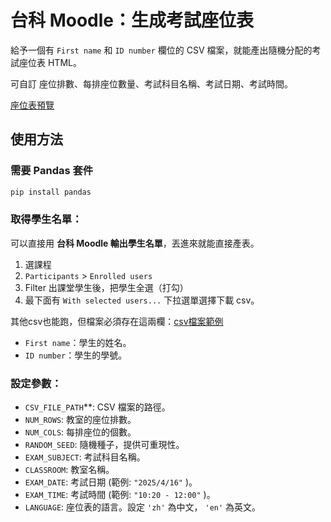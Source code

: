 # 台科 Moodle：生成考試座位表

給予一個有 `First name` 和 `ID number` 欄位的 CSV 檔案，就能產出隨機分配的考試座位表 HTML。

可自訂 座位排數、每排座位數量、考試科目名稱、考試日期、考試時間。

[座位表預覽](https://hank1224.github.io/SeatingChartGeneratorHTML/pages/seating_chart_frontloaded_zh_rs42.html)

## 使用方法

### 需要 Pandas 套件
```bash
pip install pandas
```

### 取得學生名單：
可以直接用 **台科 Moodle 輸出學生名單**，丟進來就能直接產表。
1. 選課程
2. `Participants` > `Enrolled users`
3. Filter 出課堂學生後，把學生全選（打勾）
4. 最下面有 `With selected users...` 下拉選單選擇下載 csv。

其他csv也能跑，但檔案必須存在這兩欄：[csv檔案範例](./courseid_12345_participants.csv)
- `First name`：學生的姓名。
- `ID number`：學生的學號。


### 設定參數：
- `CSV_FILE_PATH`**: CSV 檔案的路徑。
- `NUM_ROWS`: 教室的座位排數。
- `NUM_COLS`: 每排座位的個數。
- `RANDOM_SEED`:  隨機種子，提供可重現性。
- `EXAM_SUBJECT`: 考試科目名稱。
- `CLASSROOM`: 教室名稱。
- `EXAM_DATE`: 考試日期 (範例: `"2025/4/16"` )。
- `EXAM_TIME`: 考試時間 (範例: `"10:20 - 12:00"` )。
- `LANGUAGE`:  座位表的語言。設定 `'zh'` 為中文， `'en'` 為英文。
